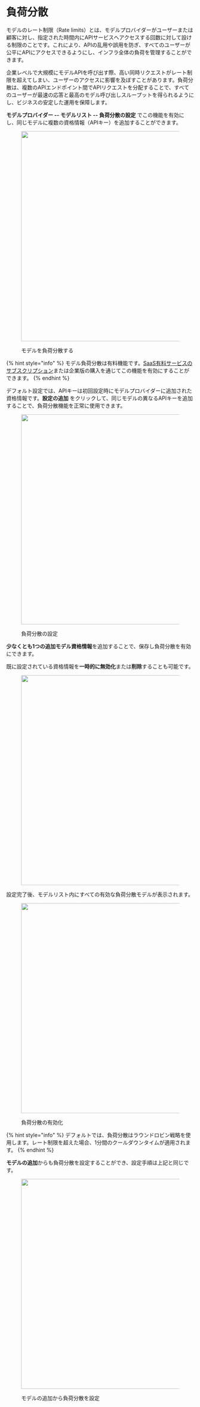 # 負荷分散

モデルのレート制限（Rate limits）とは、モデルプロバイダーがユーザーまたは顧客に対し、指定された時間内にAPIサービスへアクセスする回数に対して設ける制限のことです。これにより、APIの乱用や誤用を防ぎ、すべてのユーザーが公平にAPIにアクセスできるようにし、インフラ全体の負荷を管理することができます。

企業レベルで大規模にモデルAPIを呼び出す際、高い同時リクエストがレート制限を超えてしまい、ユーザーのアクセスに影響を及ぼすことがあります。負荷分散は、複数のAPIエンドポイント間でAPIリクエストを分配することで、すべてのユーザーが最速の応答と最高のモデル呼び出しスループットを得られるようにし、ビジネスの安定した運用を保障します。

**モデルプロバイダー -- モデルリスト -- 負荷分散の設定** でこの機能を有効にし、同じモデルに複数の資格情報（APIキー）を追加することができます。

<figure><img src="https://assets-docs.dify.ai/img/jp/model-configuration/604f4ec97c3b15181456706401e3075d.webp" alt="" width="563"><figcaption><p>モデルを負荷分散する</p></figcaption></figure>

{% hint style="info" %}
モデル負荷分散は有料機能です。[SaaS有料サービスのサブスクリプション](../../getting-started/cloud.md#ding-yue-ji-hua)または企業版の購入を通じてこの機能を有効にすることができます。
{% endhint %}

デフォルト設定では、APIキーは初回設定時にモデルプロバイダーに追加された資格情報です。**設定の追加** をクリックして、同じモデルの異なるAPIキーを追加することで、負荷分散機能を正常に使用できます。

<figure><img src="https://assets-docs.dify.ai/img/jp/model-configuration/c3b4c464ec9dbc5f23755c80b45ea1e3.webp" alt="" width="563"><figcaption><p>負荷分散の設定</p></figcaption></figure>

**少なくとも1つの追加モデル資格情報**を追加することで、保存し負荷分散を有効にできます。

既に設定されている資格情報を**一時的に無効化**または**削除**することも可能です。

<figure><img src="https://assets-docs.dify.ai/img/jp/model-configuration/1fecd0b7a53b6c3df7eee3761b5380ae.webp" alt="" width="563"><figcaption></figcaption></figure>

設定完了後、モデルリスト内にすべての有効な負荷分散モデルが表示されます。

<figure><img src="https://assets-docs.dify.ai/img/jp/model-configuration/2a3c9d5977a65f5082bae44e3e23643d.webp" alt="" width="563"><figcaption><p>負荷分散の有効化</p></figcaption></figure>

{% hint style="info" %}
デフォルトでは、負荷分散はラウンドロビン戦略を使用します。レート制限を超えた場合、1分間のクールダウンタイムが適用されます。
{% endhint %}

**モデルの追加**からも負荷分散を設定することができ、設定手順は上記と同じです。

<figure><img src="https://assets-docs.dify.ai/img/jp/model-configuration/b502325ced80878f317bbbd1d7ff37f6.webp" alt="" width="563"><figcaption><p>モデルの追加から負荷分散を設定</p></figcaption></figure>
